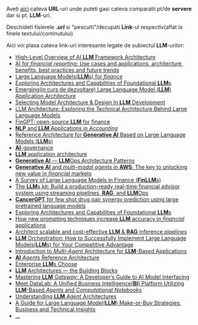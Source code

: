 Aveti [aici](https://github.com/stefanache/MFP-ANAF-RO/tree/main/python/comparatie_servere_locale_LLM_ORI_modele_LLM) cateva **URL**-uri unde puteti gasi cateva comparatii pt/de **servere** dar si pt. **LLM**-uri.

Deschideti fisierele ***.url*** si "pescuiti"/decupati **Link**-ul respectiv(aflat la finele textului/continutului)


Aici voi plasa cateva link-uri interesante legate de subiectul **LLM**-urilor:

 - [High-Level Overview of AI **LLM** Framework Architecture](https://medium.com/springchain-ai/high-level-overview-of-ai-framework-architecture-18c6ee92f651)
 - [AI for *financial reporting*: Use cases and applications, architecture, benefits, best practices and future trends](https://www.leewayhertz.com/ai-for-financial-reporting/)
 - [Large Language Models(**LLM**s) for *finance*](https://www.scnsoft.com/finance/large-language-models)
 - [Exploring Architectures and Capabilities of Foundational **LLM**s](https://www.aporia.com/learn/exploring-architectures-and-capabilities-of-foundational-llms/)
 - [Emerging(in curs de dezvoltare) Large Language Model (**LLM**) Application Architecture](https://cobusgreyling.medium.com/emerging-large-language-model-llm-application-architecture-cba0e7862037)
 - [Selecting Model Architecture & Design In **LLM** Development](https://botpenguin.com/blogs/selecting-model-architecture-and-design-in-llm-development)
 - [LLM Architecture: Exploring the Technical Architecture Behind Large Language Models](https://www.geeksforgeeks.org/exploring-the-technical-architecture-behind-large-language-models/)
 - [FinGPT: open-source **LLM** for finance](https://levelup.gitconnected.com/fingpt-open-source-llm-for-finance-e8ec10d0bf40)
 - [**NLP** and **LLM** Applications in *Accounting*](https://www.mercity.ai/blog-post/nlp-and-llm-in-accounting)
 - [Reference Architecture for **Generative AI** Based on Large Language Models (**LLM**s)](https://lenovopress.lenovo.com/lp1798-reference-architecture-for-generative-ai-based-on-large-language-models)
 - [**AI**-governance](https://www.ibm.com/architectures/hybrid/ai-governance)
 - [**LLM** application architecture](https://medium.com/@terrycho/llm-application-architecture-b5e4425c73e1)
 - [**Generative AI** — **LLM**Ops Architecture Patterns](https://medium.datadriveninvestor.com/generative-ai-llmops-deployment-architecture-patterns-6d45d1668aba)
 - [**Generative AI** and *multi-modal agents* in **AWS**: The key to unlocking new value in *financial* markets](https://aws.amazon.com/blogs/machine-learning/generative-ai-and-multi-modal-agents-in-aws-the-key-to-unlocking-new-value-in-financial-markets/)
 - [A Survey of Large Language Models in Finance (**FinLLM**s)](https://gptinvest.ai/a-survey-of-large-language-models-in-finance-finllms/)
 - [The **LLM**s kit: Build a production-ready real-time financial advisor system using streaming pipelines, **RAG**, and **LLM**Ops](https://medium.com/decodingml/the-llms-kit-build-a-production-ready-real-time-financial-advisor-system-using-streaming-ffdcb2b50714)
 - [**CancerGPT** for few shot drug pair synergy prediction using large pretrained language models](https://www.researchgate.net/publication/378331045_CancerGPT_for_few_shot_drug_pair_synergy_prediction_using_large_pretrained_language_models)
 - [Exploring Architectures and Capabilities of Foundational **LLM**s](https://www.aporia.com/learn/exploring-architectures-and-capabilities-of-foundational-llms/)
 - [How new prompting techniques increase **LLM** accuracy in *financial* applications](https://www.moduleq.com/blog/how-new-prompting-techniques-increase-llm-accuracy-in-financial-applications)
 - [Architect scalable and cost-effective **LLM** & **RAG** inference pipelines](https://decodingml.substack.com/p/architect-scalable-and-cost-effective)
 - [**LLM** Orchestration: How to Successfully Implement Large Language Models(**LLM**s) for Your Competitive Advantage](https://masterofcode.com/blog/llm-orchestration)
 - [Introduction to *Multi-Agent* Architecture for **LLM**-Based Applications](https://www.reply.com/aim-reply/en/content/introduction-to-multi-agent-architecture-for-llm-based-applications)
 - [**AI** *Agents* Reference Architecture](https://medium.datadriveninvestor.com/ai-agent-platform-reference-architecture-0be5b19d0eba)
 - [Enterprise **LLM**s Choose](https://www.cubedrive.com/enterpriseAI-LLM-choose/)
 - [**LLM** Architectures — the Building Blocks](https://www.startuphub.ai/llm-architectures-the-building-blocks/)
 - [Mastering **LLM** *Gateway*: A Developer’s Guide to AI Model Interfacing](https://www.qwak.com/post/llm-gateway)
 - [Meet DataLab: A Unified Business Intelligence(**BI**) Platform Utilizing **LLM**-Based *Agents* and *Computational Notebooks*](https://www.marktechpost.com/2024/12/08/meet-datalab-a-unified-business-intelligence-platform-utilizing-llm-based-agents-and-computational-notebooks/)
 - [Understanding **LLM** *Agent* Architectures](https://www.capellasolutions.com/blog/understanding-llm-agent-architectures)
 - [A Guide for Large Language Model(**LLM**) Make-or-Buy Strategies: Business and Technical Insights](https://www.appliedai.de/en/insights/a-guide-for-large-language-model-make-or-buy-strategies-business-and-technical-insights)
 - [...](https://www.google.com/search?sca_esv=89dbe79c79dccf28&rlz=1C1CHBF_enRO1132RO1132&sxsrf=AHTn8zpV4HWUkOXt3Zbt5v320xEEtujueA:1739778188832&q=architecture+AI+LLM+model+for+accounting&udm=2&fbs=ABzOT_BYhiZpMrUAF0c9tORwPGls0vqphpL9nGKy0PrLJqseLh0EQ6IW_YF9DHIKeRA2FImZJj7_nGLmr0IdZilOghZzThSalmrHNRWCGX2YxyYX3_tqwCfmw9Pi430PUlz78-Mb7bmhjR6IdIHjO2ABOmRUIyVCmILjhUI-aLBKzAp7Pc6RWb7t7l4EyP3Vc370Gi_vj7Pd&sa=X&ved=2ahUKEwjttrvnmsqLAxVvQvEDHY0lClcQtKgLegQIFRAB&biw=1920&bih=911&dpr=1#vhid=aeDnK_4DZbQUfM&vssid=mosaic)
